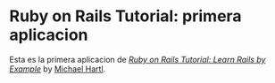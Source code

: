 # Ruby on Rails Tutorial: primera aplicacion

Esta es la primera aplicacion de
[*Ruby on Rails Tutorial: Learn Rails by Example*](http://railstutorial.org/)
by [Michael Hartl](http://michaelhartl.com/).

